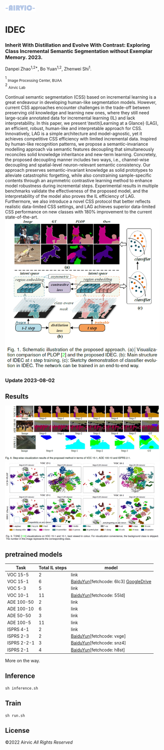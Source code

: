 <img src="illustration/AIRVIC.png" width="100px">

# IDEC
### Inherit With Distillation and Evolve With Contrast: Exploring Class Incremental Semantic Segmentation without Exemplar Memory. 2023.

Danpei Zhao<sup>1,2*</sup>, Bo Yuan<sup>1,2</sup>,  Zhenwei Shi<sup>1</sup>.

<sup>1</sup> <sub>Image Processing Center, BUAA</sub><br />
<sup>2</sup> <sub>Airvic Lab</sub><br />

Continual semantic segmentation (CSS) based on incremental learning is a great endeavour in developing human-like segmentation models. However, current CSS approaches encounter challenges in the trade-off between preserving old knowledge and learning new ones, where they still need large-scale annotated data for incremental learning (IL) and lack interpretability. In this paper, we present \textit{Learning at a Glance} (LAG), an efficient, robust, human-like and interpretable approach for CSS. Innovatively, LAG is a simple architecture and model-agnostic, yet it achieves competitive CSS efficiency with limited incremental data. Inspired by human-like recognition patterns,  we propose a semantic-invariance modelling approach via semantic features decoupling that simultaneously reconciles solid knowledge inheritance and new-term learning. Concretely, the proposed decoupling manner includes two ways, i.e.,  channel-wise decoupling and spatial-level neuron-relevant semantic consistency. Our approach preserves semantic-invariant knowledge as solid prototypes to alleviate catastrophic forgetting, while also constraining sample-specific contents through an asymmetric contrastive learning method to enhance model robustness during incremental steps. Experimental results in multiple benchmarks validate the effectiveness of the proposed model, and the interpretability of the model also proves the IL efficiency of LAG. Furthermore, we also introduce a novel CSS protocol that better reflects realistic data-limited CSS settings, and LAG achieves superior data-limited CSS performance on new classes with 180\% improvement to the current state-of-the-art.
![algorithm](illustration/Fig1.png)

### Update 2023-08-02

## Results
![visualization](illustration/Fig8.png)
![interpretability](illustration/Fig9.png)
## pretrained models

| Task        | Total IL steps   | model 
|-------------|---------|-----------
| VOC 15-5    | 2       | link    
| VOC 15-1    | 6       | [BaiduYun](https://pan.baidu.com/s/1zvusmhzKrCWQDPnUKQnZCQ)[fetchcode: 6lc3]  [GoogleDrive](https://drive.google.com/drive/u/0/folders/1JHQYep21cWuK97HX2xWLf9QacG3HQVCs) 
| VOC 5-3     | 5       | link    
| VOC 10-1    | 11      | [BaiduYun](https://pan.baidu.com/s/1h4UYJcRtD_Kzz0OWAHOtig)[fetchcode: 55ld]  
| ADE 100-50  | 2       | link 
| ADE 100-10  | 6       | link   
| ADE 50-50   | 3       | link  
| ADE 100-5   | 11      | link   
| ISPRS 4-1   | 2       | link    
| ISPRS 2-3   | 2       | [BaiduYun](https://pan.baidu.com/s/14_-FFm-O2Rz_3Mqt4ls5Wg)[fetchcode: vxge]    
| ISPRS 2-2-1 | 3       | [BaiduYun](https://pan.baidu.com/s/1jYQlj9x-VadharG9RVdjeg)[fetchcode: snz4]  
| ISPRS 2-1   | 4       | [BaiduYun](https://pan.baidu.com/s/1qPz1XqgIBkYW92-Zh6ZUcA)[fetchcode: h8st]    

More on the way.

## Inference
```sh inference.sh```

## Train
```sh run.sh```

## License
©2022 Airvic *All Rights Reserved*



